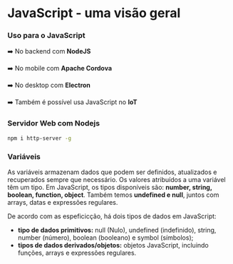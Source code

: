 # JavaScript - uma visão geral

### Uso para o JavaScript

:arrow_right: No backend com **NodeJS**

:arrow_right: No mobile com **Apache Cordova**

:arrow_right: No desktop com **Electron**

:arrow_right: Também é possível usa JavaScript no **IoT**

### Servidor Web com Nodejs

```bash
npm i http-server -g
```

### Variáveis

As variáveis armazenam dados que podem ser definidos, atualizados e recuperados sempre que necessário. Os valores atribuídos a uma variável têm um tipo. Em JavaScript, os tipos disponíveis são: **number, string, boolean, function, object**. Também temos **undefined e null**, juntos com arrays, datas e expressões regulares.

De acordo com as espeficicção, há dois tipos de dados em JavaScript:

- **tipo de dados primitivos:** null (Nulo), undefined (indefinido), string, number (número), boolean (booleano) e symbol (símbolos);
- **tipos de dados derivados/objetos:** objetos JavaScript, incluindo funções, arrays e expressões regulares.
